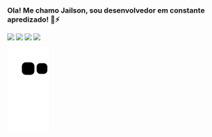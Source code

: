 ### Ola! Me chamo Jailson, sou desenvolvedor em constante apredizado! 🔭⚡



<div> 
  <a href="https://instagram.com/jailson.santos_1" target="_blank"><img src="https://img.shields.io/badge/-Instagram-%23E4405F?style=for-the-badge&logo=instagram&logoColor=white" target="_blank"></a>
 	<a href="https://www.twitch.tv/kiokerrigan" target="_blank"><img src="https://img.shields.io/badge/Twitch-9146FF?style=for-the-badge&logo=twitch&logoColor=white" target="_blank"></a>
  <a href = "mailto:jailsonfranc@gmail.com"><img src="https://img.shields.io/badge/-Gmail-%23333?style=for-the-badge&logo=gmail&logoColor=white" target="_blank"></a>
  <a href="https://www.linkedin.com/in/jailson-santos-149202234/" target="_blank"><img src="https://img.shields.io/badge/-LinkedIn-%230077B5?style=for-the-badge&logo=linkedin&logoColor=white" target="_blank"></a>  
  
  
 ![Snake animation](https://github.com/JailsonFSantos/JailsonFSantos/blob/output/github-contribution-grid-snake.svg)
  
  
</div>

